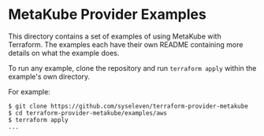 # MetaKube Provider Examples

This directory contains a set of examples of using MetaKube with
Terraform. The examples each have their own README containing more details
on what the example does.

To run any example, clone the repository and run `terraform apply` within
the example's own directory.

For example:

```
$ git clone https://github.com/syseleven/terraform-provider-metakube
$ cd terraform-provider-metakube/examples/aws
$ terraform apply
...
```

